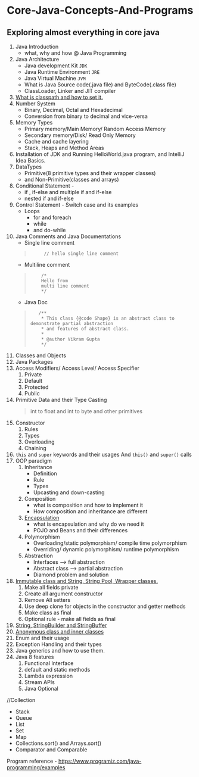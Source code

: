 # Core-Java-Concepts-And-Programs
## Exploring almost everything in core java
1. Java Introduction 
    - what, why and how @ Java Programming
2. Java Architecture
   - Java development Kit `JDK`
   - Java Runtime Environment `JRE`
   - Java Virtual Machine `JVM`
   - What is Java Source code(.java file) and ByteCode(.class file)
   - ClassLoader, Linker and JIT compiler
3. [What is classpath and how to set it.](https://medium.com/@basecs101/do-you-know-classpath-in-java-latest-2800574878c)
4. Number System
   - Binary, Decimal, Octal and Hexadecimal
   - Conversion from binary to decimal and vice-versa
5. Memory Types
   - Primary memory/Main Memory/ Random Access Memory
   - Secondary memory/Disk/ Read Only Memory
   - Cache and cache layering
   - Stack, Heaps and Method Areas
6. Installation of JDK and Running HelloWorld.java program, and IntelliJ Idea Basics.
7. DataTypes
   - Primitive(8 primitive types and their wrapper classes) 
   - and Non-Primitive(classes and arrays)
8. Conditional Statement - 
   - if , if-else and multiple if and if-else
   - nested if and if-else
9. Control Statement - Switch case and its examples
   - Loops
     - for and foreach
     - while 
     - and do-while
10. Java Comments and Java Documentations
    - Single line comment
    >          // hello single line comment
    - Multiline comment
    >         /*
    >         Hello from
    >         multi line comment
    >         */
    - Java Doc
    >        /**
    >         * This class {@code Shape} is an abstract class to demonstrate partial abstraction
    >         * and features of abstract class.
    >         *
    >         * @author Vikram Gupta
    >         */
11. Classes and Objects
12. Java Packages
13. Access Modifiers/ Access Level/ Access Specifier
    1. Private
    2. Default
    3. Protected
    4. Public
14. Primitive Data and their Type Casting 
    > int to float and int to byte and other primitives
15. Constructor
    1. Rules
    2. Types
    3. Overloading
    4. Chaining
16. `this` and `super` keywords and their usages And `this()` and `super()` calls
17. OOP paradigm
    1. Inheritance
        - Definition
        - Rule
        - Types
        - Upcasting and down-casting
    2. Composition
       - what is composition and how to implement it
       - How composition and inheritance are different
    3. [Encapsulation](https://medium.com/@basecs101/are-you-confused-with-encapsulation-clear-it-now-updated-30bd6ca66bfa)
        - what is encapsulation and why do we need it
        - POJO and Beans and their differences
    4. Polymorphism
        - Overloading/static polymorphism/ compile time polymorphism
        - Overriding/ dynamic polymorphism/ runtime polymorphism
    5. Abstraction
        - Interfaces --> full abstraction
        - Abstract class --> partial abstraction
        - Diamond problem and solution
18. [Immutable class and String, String Pool, Wrapper classes.](https://medium.com/javarevisited/do-you-know-immutable-class-in-java-why-string-is-immutable-dc18b0cec4b9)
    1. Make all fields private
    2. Create all argument constructor
    3. Remove All setters
    4. Use deep clone for objects in the constructor and getter methods
    5. Make class as final
    6. Optional rule - make all fields as final
19. [String, StringBuilder and StringBuffer](https://medium.com/@basecs101/string-stringbuilder-and-stringbuffer-a-complete-guide-5ddd083a2ad5)
20. [Anonymous class and inner classes](https://medium.com/@basecs101/do-you-know-nested-and-inner-classes-in-java-latest-b270e0988091)
21. Enum and their usage
22. Exception Handling and their types
23. Java generics and how to use them.
24. Java 8 features
    1. Functional Interface
    2. default and static methods
    3. Lambda expression
    4. Stream APIs
    5. Java Optional

//Collection
- Stack
- Queue
- List
- Set
- Map
- Collections.sort(<List>) and Arrays.sort(<Array>)
- Comparator and Comparable


Program reference - https://www.programiz.com/java-programming/examples